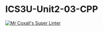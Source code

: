 # ICS3U-Unit2-03-CPP

[![Mr Coxall's Super Linter](https://github.com/CristianoSellitto/ICS3U-Unit2-03-CPP/workflows/Mr%20Coxall's%20Super%20Linter/badge.svg)](https://github.com/CristianoSellitto/ICS3U-Unit2-03-CPP/actions/)
